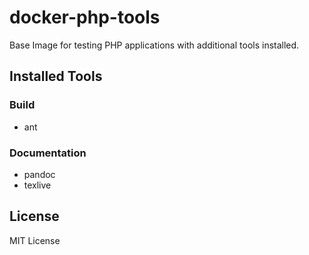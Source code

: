 # docker-php-tools

Base Image for testing PHP applications with additional tools installed.

## Installed Tools

### Build

* ant

### Documentation

* pandoc
* texlive

## License

MIT License
